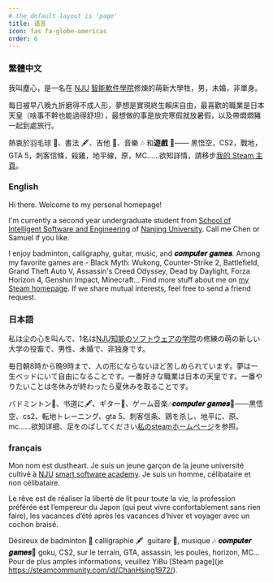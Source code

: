 ```yaml
---
# the default layout is 'page'
title: 语言
icon: fas fa-globe-americas
order: 6
---
```


### 繁體中文

我叫塵心，是一名在 [NJU](https://www.nju.edu.cn/) [智能軟件學院](https://ise.nju.edu.cn/)修煉的萌新大學牲，男，未婚，非單身。

每日被早八晚九折磨得不成人形，夢想是實現終生賴床自由，最喜歡的職業是日本天皇（啥事不幹也能過得舒坦），最想做的事是放完寒假就放暑假，以及帶燜燜豬一起到處旅行。

熱衷於羽毛球 🏸、書法 🖋️、吉他 🎸、音樂 🎶 和**遊戲** 🤩—— 黑悟空，CS2，戰地，GTA 5，刺客信條，殺雞，地平線，原，MC……欲知詳情，請移步[我的 Steam 主頁](https://steamcommunity.com/id/ChanHsing1972/)。

### English

Hi there. Welcome to my personal homepage!

I'm currently a second year undergraduate student from [School of Intelligent Software and Engineering](https://ise.nju.edu.cn/) of [Nanjing University](https://www.nju.edu.cn/). Call me Chen or Samuel if you like. 

I enjoy badminton, calligraphy, guitar, music, and **𝒄𝒐𝒎𝒑𝒖𝒕𝒆𝒓 𝒈𝒂𝒎𝒆𝒔**. Among my favorite games are - Black Myth: Wukong, Counter-Strike 2, Battlefield, Grand Theft Auto V, Assassin's Creed Odyssey, Dead by Daylight, Forza Horizon 4, Genshin Impact, Minecraft... Find more stuff about me on [my Steam homepage](https://steamcommunity.com/id/ChanHsing1972/). If we share mutual interests, feel free to send a friend request.

### 日本語

私は尘の心を叫んで、1名は[NJU](https://www.nju.edu.cn/)[知能のソフトウェアの学院](https://ise.nju.edu.cn/)の修練の萌の新しい大学の役畜で、男性、未婚で、非独身です。

毎日朝8時から晩9時まで、人の形にならないほど苦しめられています。夢は一生ベッドにいて自由になることです。一番好きな職業は日本の天皇です。一番やりたいことは冬休みが終わったら夏休みを取ることです。

バドミントン🏸、书道に🖋️、ギター🎸、ゲーム音楽🎶**𝒄𝒐𝒎𝒑𝒖𝒕𝒆𝒓 𝒈𝒂𝒎𝒆𝒔**🤩——黒悟空、cs2、転地トレーニング、gta 5、刺客信条、鶏を杀し、地平に、原、mc……欲知详细、足をのばしてください[私のsteamホームページ](https://steamcommunity.com/id/chanhsing1972/)を参照。

### français

Mon nom est dustheart. Je suis un jeune garçon de la jeune université cultivé à [NJU](https://www.nju.edu.cn/) [smart software academy](https://ise.nju.edu.cn/). Je suis un homme, célibataire et non célibataire.

Le rêve est de réaliser la liberté de lit pour toute la vie, la profession préférée est l’empereur du Japon (qui peut vivre confortablement sans rien faire), les vacances d’été après les vacances d’hiver et voyager avec un cochon braisé.

Désireux de badminton 🏸 calligraphie 🖋 ️ guitare 🎸, musique 🎶 **𝒄𝒐𝒎𝒑𝒖𝒕𝒆𝒓 𝒈𝒂𝒎𝒆𝒔**🤩 goku, CS2, sur le terrain, GTA, assassin, les poules, horizon, MC... Pour de plus amples informations, veuillez YiBu [Steam page](je https://steamcommunity.com/id/ChanHsing1972/).
